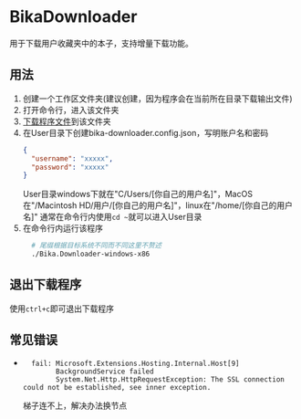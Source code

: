 # BikaDownloader

用于下载用户收藏夹中的本子，支持增量下载功能。

## 用法

1. 创建一个工作区文件夹(建议创建，因为程序会在当前所在目录下载输出文件)
2. 打开命令行，进入该文件夹
3. [下载程序文件](./releases)到该文件夹
4. 在User目录下创建bika-downloader.config.json，写明账户名和密码
    ```json
    {
      "username": "xxxxx",
      "password": "xxxxx"
    }
    ```
    User目录windows下就在"C/Users/[你自己的用户名]"，MacOS在"/Macintosh HD/用户/[你自己的用户名]"，linux在"/home/[你自己的用户名]"
    通常在命令行内使用`cd ~`就可以进入User目录
5. 在命令行内运行该程序 
    ```bash
      # 尾缀根据目标系统不同而不同这里不赘述
      ./Bika.Downloader-windows-x86 
    ```

## 退出下载程序

使用`ctrl+c`即可退出下载程序

## 常见错误
- ```
    fail: Microsoft.Extensions.Hosting.Internal.Host[9]
          BackgroundService failed
          System.Net.Http.HttpRequestException: The SSL connection could not be established, see inner exception.
    ```
    梯子连不上，解决办法换节点
